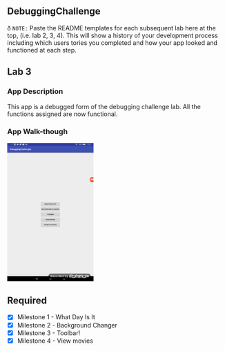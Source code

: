 ## DebuggingChallenge

ð `NOTE:` Paste the README templates for each subsequent lab here at the top, (i.e. lab 2, 3, 4). This will show a history of your development process including which users tories you completed and how your app looked and functioned at each step.

## Lab 3

### App Description

This app is a debugged form of the debugging challenge lab. All the functions assigned are now functional. 

### App Walk-though

<img src="https://github.com/leviwp48/CodePath-Lab3/blob/master/codePathLab3.gif" width=200><br>

## Required

- [x] Milestone 1 - What Day Is It
- [x] Milestone 2 - Background Changer
- [x] Milestone 3 - Toolbar!
- [x] Milestone 4 - View movies
